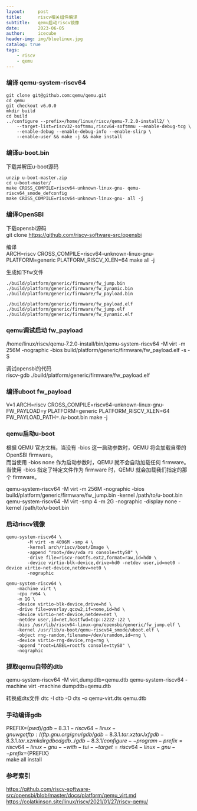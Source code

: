 ```yaml
---
layout:     post
title:      riscv相关组件编译
subtitle:   qemu启动riscv镜像
date:       2023-06-05
author:     icecube
header-img: img/bluelinux.jpg
catalog: true
tags:
    - riscv
    - qemu
---
```


### 编译 qemu-system-riscv64
```
git clone git@github.com:qemu/qemu.git
cd qemu
git checkout v6.0.0
mkdir build
cd build
../configure --prefix=/home/linux/riscv/qemu-7.2.0-install2/ \
    --target-list=riscv32-softmmu,riscv64-softmmu --enable-debug-tcg \
    --enable-debug --enable-debug-info --enable-slirp \
    --enable-user && make -j && make install
```

### 编译u-boot.bin
下载并解压u-boot源码  
```
unzip u-boot-master.zip  
cd u-boot-master/  
make CROSS_COMPILE=riscv64-unknown-linux-gnu- qemu-riscv64_smode_defconfig  
make CROSS_COMPILE=riscv64-unknown-linux-gnu- all -j  
```
### 编译OpenSBI

下载opensbi源码  
git clone https://github.com/riscv-software-src/opensbi  

编译  
ARCH=riscv CROSS_COMPILE=riscv64-unknown-linux-gnu- PLATFORM=generic PLATFORM_RISCV_XLEN=64 make all -j  

生成如下fw文件
```
./build/platform/generic/firmware/fw_jump.bin  
./build/platform/generic/firmware/fw_dynamic.bin  
./build/platform/generic/firmware/fw_payload.bin

./build/platform/generic/firmware/fw_payload.elf
./build/platform/generic/firmware/fw_jump.elf
./build/platform/generic/firmware/fw_dynamic.elf
```

### qemu调试启动 fw_payload
/home/linux/riscv/qemu-7.2.0-install/bin/qemu-system-riscv64 -M virt -m 256M -nographic -bios build/platform/generic/firmware/fw_payload.elf -s -S  

调试opensbi的代码    
riscv-gdb ./build/platform/generic/firmware/fw_payload.elf  

### 编译uboot fw_payload  
V=1 ARCH=riscv CROSS_COMPILE=riscv64-unknown-linux-gnu- FW_PAYLOAD=y PLATFORM=generic PLATFORM_RISCV_XLEN=64 FW_PAYLOAD_PATH=./u-boot.bin make -j

### qemu启动u-boot  
根据 QEMU 官方文档，当没有 -bios 这一启动参数时，QEMU 将会加载自带的 OpenSBI firmware。   
而当使用 -bios none 作为启动参数时，QEMU 就不会自动加载任何 firmware。   
当使用 -bios <file> 指定了特定文件作为 firmware 时，QEMU 就会加载我们指定的那个 firmware。  

qemu-system-riscv64 -M virt -m 256M -nographic -bios build/platform/generic/firmware/fw_jump.bin -kernel /path/to/u-boot.bin      
qemu-system-riscv64 -M virt -smp 4 -m 2G  -nographic -display none -kernel /path/to/u-boot.bin    

### 启动riscv镜像
```
qemu-system-riscv64 \
        -M virt -m 4096M -smp 4 \
        -kernel arch/riscv/boot/Image \
        -append "root=/dev/vda ro console=ttyS0" \
        -drive file=riscv-rootfs.ext2,format=raw,id=hd0 \
        -device virtio-blk-device,drive=hd0 -netdev user,id=net0 -device virtio-net-device,netdev=net0 \
        -nographic
```
```
qemu-system-riscv64 \
    -machine virt \
    -cpu rv64 \
    -m 1G \
    -device virtio-blk-device,drive=hd \
    -drive file=overlay.qcow2,if=none,id=hd \
    -device virtio-net-device,netdev=net \
    -netdev user,id=net,hostfwd=tcp::2222-:22 \
    -bios /usr/lib/riscv64-linux-gnu/opensbi/generic/fw_jump.elf \
    -kernel /usr/lib/u-boot/qemu-riscv64_smode/uboot.elf \
    -object rng-random,filename=/dev/urandom,id=rng \
    -device virtio-rng-device,rng=rng \
    -append "root=LABEL=rootfs console=ttyS0" \
    -nographic
```
### 提取qemu自带的dtb
qemu-system-riscv64 -M virt,dumpdtb=qemu.dtb
qemu-system-riscv64 -machine virt -machine dumpdtb=qemu.dtb

转换成dts文件
dtc -I dtb -O dts -o qemu-virt.dts qemu.dtb


### 手动编译gdb
PREFIX=$(pwd)/gdb-8.3.1-riscv64-linux-gnu  
wget ftp://ftp.gnu.org/gnu/gdb/gdb-8.3.1.tar.xz  
tar Jxf gdb-8.3.1.tar.xz  
mkdir gdb  
cd gdb  
../gdb-8.3.1/configure --program-prefix=riscv64-linux-gnu- -with-tui --target=riscv64-linux-gnu --prefix=${PREFIX}  
make all install

### 参考索引
https://github.com/riscv-software-src/opensbi/blob/master/docs/platform/qemu_virt.md    
https://colatkinson.site/linux/riscv/2021/01/27/riscv-qemu/
